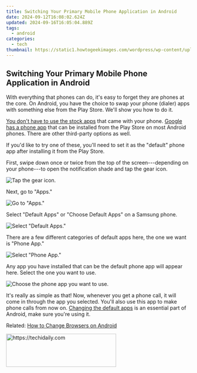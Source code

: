 ```yaml
---
title: Switching Your Primary Mobile Phone Application in Android
date: 2024-09-12T16:08:02.624Z
updated: 2024-09-16T16:05:04.889Z
tags:
  - android
categories:
  - tech
thumbnail: https://static1.howtogeekimages.com/wordpress/wp-content/uploads/2022/04/Phone-ringing.jpg
---
```


## Switching Your Primary Mobile Phone Application in Android

With everything that phones can do, it's easy to forget they are phones at the core. On Android, you have the choice to swap your phone (dialer) apps with something else from the Play Store. We'll show you how to do it.

[You don't have to use the stock apps](https://youtube-zero.techidaily.com/ed-in-2024-essential-guide-to-hashtagging-for-game-focused-yt-channels/) that came with your phone. [Google has a phone app](https://www.anrdoezrs.net/links/3607085/type/dlg/sid/UUhtgUeUpU206229/https://play.google.com/store/apps/details?id=com.google.android.dialer) that can be installed from the Play Store on most Android phones. There are other third-party options as well.

 If you'd like to try one of these, you'll need to set it as the "default" phone app after installing it from the Play Store.

 First, swipe down once or twice from the top of the screen---depending on your phone---to open the notification shade and tap the gear icon.

![Tap the gear icon.](https://static1.howtogeekimages.com/wordpress/wp-content/uploads/2022/03/2022-03-29_17-02-41.jpg?trim=1,1&amp;bg-color=000&amp;pad=1,1) 

 Next, go to "Apps."

![Go to "Apps."](https://static1.howtogeekimages.com/wordpress/wp-content/uploads/2016/10/2022-04-18_15-04-03.jpg) 

 Select "Default Apps" or "Choose Default Apps" on a Samsung phone.

![Select "Default Apps."](https://static1.howtogeekimages.com/wordpress/wp-content/uploads/2016/10/2022-04-18_15-04-50.jpg) 

 There are a few different categories of default apps here, the one we want is "Phone App."

![Select "Phone App."](https://static1.howtogeekimages.com/wordpress/wp-content/uploads/2022/04/2022-04-18_16-58-40.jpg) 

 Any app you have installed that can be the default phone app will appear here. Select the one you want to use.

![Choose the phone app you want to use.](https://static1.howtogeekimages.com/wordpress/wp-content/uploads/2022/04/2022-04-18_16-59-19.jpg) 

 It's really as simple as that! Now, whenever you get a phone call, it will come in through the app you selected. You'll also use this app to make phone calls from now on. [Changing the default apps](https://screen-recording.techidaily.com/2024-approved-discovering-the-finest-mac-screen-capture-software/) is an essential part of Android, make sure you're using it.

Related: [How to Change Browsers on Android](https://screen-recording.techidaily.com/2024-approved-discovering-the-finest-mac-screen-capture-software/)

<ins class="adsbygoogle"
     style="display:block"
     data-ad-format="autorelaxed"
     data-ad-client="ca-pub-7571918770474297"
     data-ad-slot="1223367746"></ins>

<ins class="adsbygoogle"
     style="display:block"
     data-ad-client="ca-pub-7571918770474297"
     data-ad-slot="8358498916"
     data-ad-format="auto"
     data-full-width-responsive="true"></ins>



<!-- affiliate ads begin -->
<a href="https://aidotcom.pxf.io/c/5597632/2129041/19576" target="_top" id="2129041">
  <img src="//a.impactradius-go.com/display-ad/19576-2129041" border="0" alt="https://techidaily.com" width="300" height="90"/>
</a>
<img height="0" width="0" src="https://aidotcom.pxf.io/i/5597632/2129041/19576" style="position:absolute;visibility:hidden;" border="0" />
<!-- affiliate ads end -->

